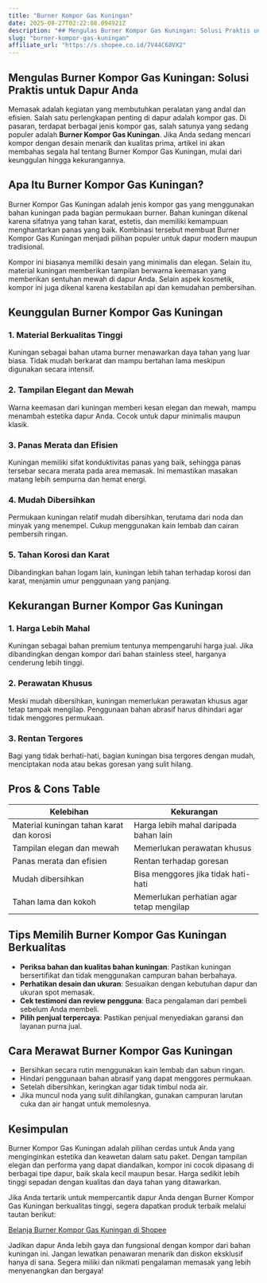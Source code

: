 ```yaml
---
title: "Burner Kompor Gas Kuningan"
date: 2025-08-27T02:22:08.094921Z
description: "## Mengulas Burner Kompor Gas Kuningan: Solusi Praktis untuk Dapur Anda..."
slug: "burner-kompor-gas-kuningan"
affiliate_url: "https://s.shopee.co.id/7V44C68VX2"
---
```

## Mengulas Burner Kompor Gas Kuningan: Solusi Praktis untuk Dapur Anda

Memasak adalah kegiatan yang membutuhkan peralatan yang andal dan efisien. Salah satu perlengkapan penting di dapur adalah kompor gas. Di pasaran, terdapat berbagai jenis kompor gas, salah satunya yang sedang populer adalah **Burner Kompor Gas Kuningan**. Jika Anda sedang mencari kompor dengan desain menarik dan kualitas prima, artikel ini akan membahas segala hal tentang Burner Kompor Gas Kuningan, mulai dari keunggulan hingga kekurangannya.

## Apa Itu Burner Kompor Gas Kuningan?

Burner Kompor Gas Kuningan adalah jenis kompor gas yang menggunakan bahan kuningan pada bagian permukaan burner. Bahan kuningan dikenal karena sifatnya yang tahan karat, estetis, dan memiliki kemampuan menghantarkan panas yang baik. Kombinasi tersebut membuat Burner Kompor Gas Kuningan menjadi pilihan populer untuk dapur modern maupun tradisional.

Kompor ini biasanya memiliki desain yang minimalis dan elegan. Selain itu, material kuningan memberikan tampilan berwarna keemasan yang memberikan sentuhan mewah di dapur Anda. Selain aspek kosmetik, kompor ini juga dikenal karena kestabilan api dan kemudahan pembersihan.

## Keunggulan Burner Kompor Gas Kuningan

### 1. Material Berkualitas Tinggi

Kuningan sebagai bahan utama burner menawarkan daya tahan yang luar biasa. Tidak mudah berkarat dan mampu bertahan lama meskipun digunakan secara intensif.

### 2. Tampilan Elegant dan Mewah

Warna keemasan dari kuningan memberi kesan elegan dan mewah, mampu menambah estetika dapur Anda. Cocok untuk dapur minimalis maupun klasik.

### 3. Panas Merata dan Efisien

Kuningan memiliki sifat konduktivitas panas yang baik, sehingga panas tersebar secara merata pada area memasak. Ini memastikan masakan matang lebih sempurna dan hemat energi.

### 4. Mudah Dibersihkan

Permukaan kuningan relatif mudah dibersihkan, terutama dari noda dan minyak yang menempel. Cukup menggunakan kain lembab dan cairan pembersih ringan.

### 5. Tahan Korosi dan Karat

Dibandingkan bahan logam lain, kuningan lebih tahan terhadap korosi dan karat, menjamin umur penggunaan yang panjang.

## Kekurangan Burner Kompor Gas Kuningan

### 1. Harga Lebih Mahal

Kuningan sebagai bahan premium tentunya mempengaruhi harga jual. Jika dibandingkan dengan kompor dari bahan stainless steel, harganya cenderung lebih tinggi.

### 2. Perawatan Khusus

Meski mudah dibersihkan, kuningan memerlukan perawatan khusus agar tetap tampak mengilap. Penggunaan bahan abrasif harus dihindari agar tidak menggores permukaan.

### 3. Rentan Tergores

Bagi yang tidak berhati-hati, bagian kuningan bisa tergores dengan mudah, menciptakan noda atau bekas goresan yang sulit hilang.

## Pros & Cons Table

| Kelebihan                                | Kekurangan                                    |
|------------------------------------------|----------------------------------------------|
| Material kuningan tahan karat dan korosi | Harga lebih mahal daripada bahan lain     |
| Tampilan elegan dan mewah               | Memerlukan perawatan khusus               |
| Panas merata dan efisien                | Rentan terhadap goresan                   |
| Mudah dibersihkan                      | Bisa menggores jika tidak hati-hati    |
| Tahan lama dan kokoh                     | Memerlukan perhatian agar tetap mengilap |

## Tips Memilih Burner Kompor Gas Kuningan Berkualitas

- **Periksa bahan dan kualitas bahan kuningan**: Pastikan kuningan bersertifikat dan tidak menggunakan campuran bahan berbahaya.
- **Perhatikan desain dan ukuran**: Sesuaikan dengan kebutuhan dapur dan ukuran spot memasak.
- **Cek testimoni dan review pengguna**: Baca pengalaman dari pembeli sebelum Anda membeli.
- **Pilih penjual terpercaya**: Pastikan penjual menyediakan garansi dan layanan purna jual.

## Cara Merawat Burner Kompor Gas Kuningan

- Bersihkan secara rutin menggunakan kain lembab dan sabun ringan.
- Hindari penggunaan bahan abrasif yang dapat menggores permukaan.
- Setelah dibersihkan, keringkan agar tidak timbul noda air.
- Jika muncul noda yang sulit dihilangkan, gunakan campuran larutan cuka dan air hangat untuk memolesnya.

## Kesimpulan

Burner Kompor Gas Kuningan adalah pilihan cerdas untuk Anda yang menginginkan estetika dan keawetan dalam satu paket. Dengan tampilan elegan dan performa yang dapat diandalkan, kompor ini cocok dipasang di berbagai tipe dapur, baik skala kecil maupun besar. Harga sedikit lebih tinggi sepadan dengan kualitas dan daya tahan yang ditawarkan.

Jika Anda tertarik untuk mempercantik dapur Anda dengan Burner Kompor Gas Kuningan berkualitas tinggi, segera dapatkan produk terbaik melalui tautan berikut:

[Belanja Burner Kompor Gas Kuningan di Shopee](https://s.shopee.co.id/7V44C68VX2)

Jadikan dapur Anda lebih gaya dan fungsional dengan kompor dari bahan kuningan ini. Jangan lewatkan penawaran menarik dan diskon eksklusif hanya di sana. Segera miliki dan nikmati pengalaman memasak yang lebih menyenangkan dan bergaya!